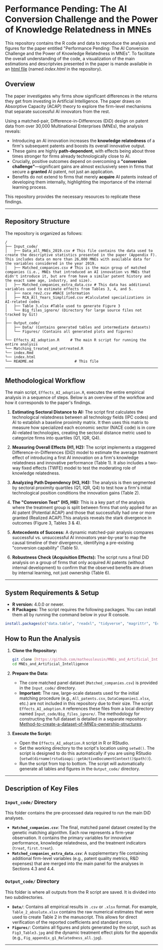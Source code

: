 # Performance Pending: The AI Conversion Challenge and the Power of Knowledge Relatedness in MNEs

This repository contains the R code and data to reproduce the analysis and figures for the paper entitled "Performance Pending: The AI Conversion Challenge and the Power of Knowledge Relatedness in MNEs". 
To facilitate the overall understanding of the code, a visualization of the main estimations and descriptvies presented in the paper is mande available in an [html file](https://relatedness-in-mnes.netlify.app/) (named *index.html* in the repository).
## Overview

The paper investigates why firms show significant differences in the returns they get from investing in Artificial Intelligence. The paper draws on Absorptive Capacity (ACAP) theory to explore the firm-level mechanisms that separate successful AI innovators from the rest.

Using a matched-pair, Difference-in-Differences (DiD) design on patent data from over 30,000 Multinational Enterprises (MNEs), the analysis reveals:
* Introducing an AI innovation increases the **knowledge relatedness** of a firm's subsequent patents and boosts its overall innovative output.
* These gains are highly **path-dependent**, with effects being about three times stronger for firms already technologically close to AI.
* Crucially, positive outcomes depend on overcoming a **"conversion challenge"**—significant gains are almost exclusively seen in firms that secure a **granted** AI patent, not just an application.
* Benefits do not extend to firms that merely **acquire** AI patents instead of developing them internally, highlighting the importance of the internal learning process.

This repository provides the necessary resources to replicate these findings.

---

## Repository Structure

The repository is organized as follows:

```
/
├── Input_code/
│   ├── Data_all_MNEs_2019.csv # This file contains the data used to create the descriptive statistics presented in the paper (Appendix F). This includes data on more than 26,000 MNEs with available data for the variables considered in the year 2019.
│   ├── Matched_companies.csv # This is the main group of matched companies (i.e., MNEs that introduced an AI innovation vs MNEs that didn't introduce it, but are from have a similar patent history and the exact same age, industry, and size).
│   ├── Matched_companies_extra_data.csv # This data has additional variables used to estimate effects from Tables 3, 4, and 5.
│   ├── nace_rev2.csv #NACE information
│   ├── RCA_All_Years_Simplified.csv #Calculated specializations in AI-related codes
│   ├── Table 3.xlsx #Table used to generate Figure 3
│   └── Big_files_ignore/ (Directory for large source files not tracked by Git)
│
├── Output_code/
│   ├── Data/ (Contains generated tables and intermediate datasets)
│   └── Figures/ (Contains all generated plots and figures)
│
└── Effects_AI_adoption.R     # The main R script for running the entire analysis
└── Matching_treated_and_untreated.R
└── index.Rmd
└── index.html
└── README.md                   # This file
```
---

## Methodological Workflow

The main script, `Effects_AI_adoption.R`, executes the entire empirical analysis in a sequence of steps. Below is an overview of the workflow and how it corresponds to the paper's findings.

1.  **Estimating Sectoral Distance to AI:** The script first calculates the technological relatedness between all technology fields (IPC codes) and AI to establish a baseline proximity matrix. It then uses this matrix to measure how specialized each economic sector (NACE code) is in core AI-related technologies, creating the sectoral distance metric used to categorize firms into quartiles (Q1, IQR, Q4).

2.  **Measuring Overall Effects (H1, H2):** The script implements a staggered Difference-in-Differences (DiD) model to estimate the average treatment effect of introducing a first AI innovation on a firm's knowledge relatedness and innovative performance (Table 1). It also includes a two-way fixed effects (TWFE) model to test the moderating role of knowledge relatedness.

3.  **Analyzing Path Dependency (H3, H4):** The analysis is then segmented by sectoral proximity quartiles (Q1, IQR, Q4) to test how a firm's initial technological position conditions the innovation gains (Table 2).

4.  **The "Conversion Test" (H5, H6):** This is a key part of the analysis where the treatment group is split between firms that only applied for an AI patent (Potential ACAP) and those that successfully had one or more granted (Realized ACAP).This analysis reveals the stark divergence in outcomes (Figure 3, Tables 3 & 4).

5.  **Antecedents of Success:** A dynamic matched-pair analysis compares successful vs. unsuccessful AI innovators year-by-year to map the causal timeline of their divergence, identifying a pre-existing "conversion capability" (Table 5).

6.  **Robustness Check (Acquisition Effects):** The script runs a final DiD analysis on a group of firms that only acquired AI patents (without internal development) to confirm that the observed benefits are driven by internal learning, not just ownership (Table 6).

---

## System Requirements & Setup

* **R version:** 4.0.0 or newer.
* **R Packages:** The script requires the following packages. You can install them all by running the command below in your R console.

```R
install.packages(c("data.table", "readxl", "tidyverse", "magrittr", "EconGeo", "psych", "Metrics", "did", "openxlsx", "zoo", "vtable", "ggcorrplot", "janitor"))
```

## How to Run the Analysis

1.  **Clone the Repository:**
    ```bash
    git clone [https://github.com/matheusleusin/MNEs_and_Artificial_Intelligence.git](https://github.com/matheusleusin/MNEs_and_Artificial_Intelligence.git)
    cd MNEs_and_Artificial_Intelligence
    ```

2.  **Prepare the Data:**
    * The core matched panel dataset (`Matched_companies.csv`) is provided in the `Input_code/` directory.
    * **Important:** The raw, large-scale datasets used for the initial matching procedure (e.g., `All_patents.csv`, `DataCompanies1.xlsx`, etc.) are not included in this repository due to their size. The script `Effects_AI_adoption.R` references these files from a local directory named `Input_code/Big_files_ignore/`. The methodology for constructing the full dataset is detailed in a separate repository: [Method-to-create-a-dataset-of-MNEs-ownership-structures](https://github.com/matheusleusin/Method-to-create-a-dataset-of-MNEs-ownership-structures).

3.  **Execute the Script:**
    * Open the `Effects_AI_adoption.R` script in R or RStudio.
    * Set the working directory to the script's location using `setwd()`. The script is designed to do this automatically if you are using RStudio (`setwd(dirname(rstudioapi::getActiveDocumentContext()$path))`).
    * Run the script from top to bottom. The script will automatically generate all tables and figures in the `Output_code/` directory.

---

## Description of Key Files

### `Input_code/` Directory
This folder contains the pre-processed data required to run the main DiD analyses.

* **`Matched_companies.csv`**: The final, matched panel dataset created by the genetic matching algorithm. Each row represents a firm-year observation. It contains the primary variables for innovative performance, knowledge relatedness, and the treatment indicators (`treat`, `first.treat`).
* **`Matched_companies_extra_data.csv`**: A supplementary file containing additional firm-level variables (e.g., patent quality metrics, R&D expenses) that are merged into the main panel for the analyses in Sections 4.3 and 4.4.

### `Output_code/` Directory
This folder is where all outputs from the R script are saved. It is divided into two subdirectories.

* **`Data/`**: Contains all empirical results in `.csv` or `.xlsx` format. For example, `Table_2_absolute.xlsx` contains the raw numerical estimates that were used to create Table 2 in the manuscript. This allows for direct verification of the reported coefficients and standard errors.
* **`Figures/`**: Contains all figures and plots generated by the script, such as `Fig3_Table3.jpg` and the dynamic treatment effect plots for the appendix (e.g., `Fig_appendix_g1_Relatedness_all.jpg`).

---
